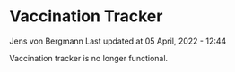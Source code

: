 Vaccination Tracker
================
Jens von Bergmann
Last updated at 05 April, 2022 - 12:44

Vaccination tracker is no longer functional.
